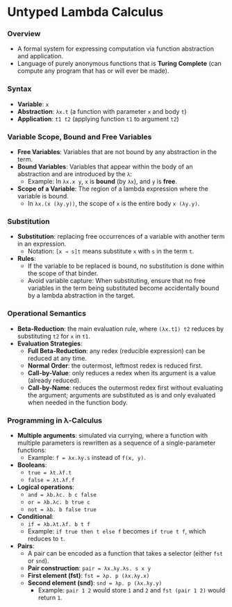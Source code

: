 # Untyped Lambda Calculus

### Overview
- A formal system for expressing computation via function abstraction and application.
- Language of purely anonymous functions that is **Turing Complete** (can compute any program that has or will ever be made).
### Syntax
- **Variable**: `x`
- **Abstraction**: `λx.t` (a function with parameter `x` and body `t`)
- **Application**: `t1 t2` (applying function `t1` to argument `t2`)

### Variable Scope, Bound and Free Variables
- **Free Variables**: Variables that are not bound by any abstraction in the term.
- **Bound Variables**: Variables that appear within the body of an abstraction and are introduced by the `λ`:
	- Example: In `λx.x y`, `x` is **bound** (by `λx`), and `y` is **free**.
- **Scope of a Variable**: The region of a lambda expression where the variable is bound.
    - In `λx.(x (λy.y))`, the scope of `x` is the entire body `x (λy.y)`.

### Substitution
- **Substitution**: replacing free occurrences of a variable with another term in an expression.
    - Notation: `[x → s]t` means substitute `x` with `s` in the term `t`.
- **Rules**:
    - If the variable to be replaced is bound, no substitution is done within the scope of that binder.
    - Avoid variable capture: When substituting, ensure that no free variables in the term being substituted become accidentally bound by a lambda abstraction in the target.

### Operational Semantics
- **Beta-Reduction**: the main evaluation rule, where `(λx.t1) t2` reduces by substituting `t2` for `x` in `t1`.
- **Evaluation Strategies**:
    - **Full Beta-Reduction**: any redex (reducible expression) can be reduced at any time.
    - **Normal Order**: the outermost, leftmost redex is reduced first.
    - **Call-by-Value**: only reduces a redex when its argument is a value (already reduced).
    - **Call-by-Name**: reduces the outermost redex first without evaluating the argument; arguments are substituted as is and only evaluated when needed in the function body.

### Programming in λ-Calculus
- **Multiple arguments**: simulated via currying, where a function with multiple parameters is rewritten as a sequence of a single-parameter functions:
	- Example: `f = λx.λy.s` instead of `f(x, y)`.
- **Booleans**:
	- `true = λt.λf.t`
	- `false = λt.λf.f`
- **Logical operations**:
	- `and = λb.λc. b c false`
	- `or = λb.λc. b true c`
	- `not = λb. b false true`
- **Conditional**:
	- `if = λb.λt.λf. b t f`
	- Example: `if true then t else f` becomes `if true t f`, which reduces to `t`.
- **Pairs**:
	- A pair can be encoded as a function that takes a selector (either `fst` or `snd`).
	- **Pair construction**: `pair = λx.λy.λs. s x y`
	- **First element (fst)**: `fst = λp. p (λx.λy.x)`
	- **Second element (snd)**: `snd = λp. p (λx.λy.y)`
		- Example: `pair 1 2` would store `1` and `2` and `fst (pair 1 2)` would return `1`.